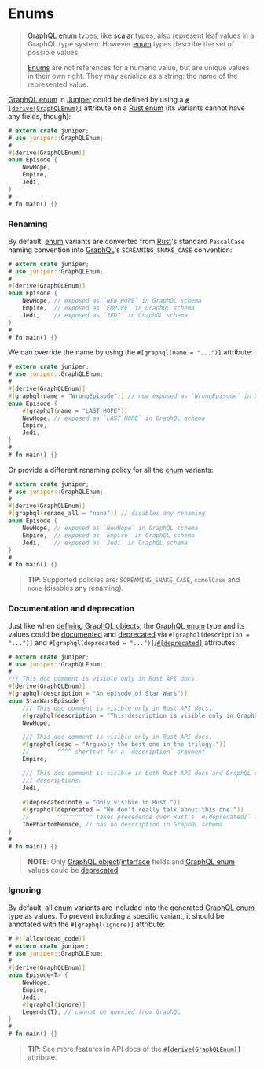 Enums
=====

> [GraphQL enum][0] types, like [scalar][1] types, also represent leaf values in a GraphQL type system. However [enum][0] types describe the set of possible values.
>
> [Enums][0] are not references for a numeric value, but are unique values in their own right. They may serialize as a string: the name of the represented value.

[GraphQL enum][0] in [Juniper] could be defined by using a [`#[derive(GraphQLEnum)]`][2] attribute on a [Rust enum][3] (its variants cannot have any fields, though):
```rust
# extern crate juniper;
# use juniper::GraphQLEnum;
#
#[derive(GraphQLEnum)]
enum Episode {
    NewHope,
    Empire,
    Jedi,
}
#
# fn main() {}
```


### Renaming

By default, [enum][3] variants are converted from [Rust]'s standard `PascalCase` naming convention into [GraphQL]'s `SCREAMING_SNAKE_CASE` convention:
```rust
# extern crate juniper;
# use juniper::GraphQLEnum;
#
#[derive(GraphQLEnum)]
enum Episode {
    NewHope, // exposed as `NEW_HOPE` in GraphQL schema
    Empire,  // exposed as `EMPIRE` in GraphQL schema
    Jedi,    // exposed as `JEDI` in GraphQL schema
}
#
# fn main() {}
```

We can override the name by using the `#[graphql(name = "...")]` attribute:
```rust
# extern crate juniper;
# use juniper::GraphQLEnum;
#
#[derive(GraphQLEnum)]
#[graphql(name = "WrongEpisode")] // now exposed as `WrongEpisode` in GraphQL schema
enum Episode {
    #[graphql(name = "LAST_HOPE")]
    NewHope, // exposed as `LAST_HOPE` in GraphQL schema
    Empire,
    Jedi,
}
#
# fn main() {}
```

Or provide a different renaming policy for all the [enum][3] variants:
```rust
# extern crate juniper;
# use juniper::GraphQLEnum;
#
#[derive(GraphQLEnum)]
#[graphql(rename_all = "none")] // disables any renaming
enum Episode {
    NewHope, // exposed as `NewHope` in GraphQL schema
    Empire,  // exposed as `Empire` in GraphQL schema
    Jedi,    // exposed as `Jedi` in GraphQL schema
}
#
# fn main() {}
```
> **TIP**: Supported policies are: `SCREAMING_SNAKE_CASE`, `camelCase` and `none` (disables any renaming).


### Documentation and deprecation

Just like when [defining GraphQL objects](objects/index.md), the [GraphQL enum][0] type and its values could be [documented][4] and [deprecated][5] via `#[graphql(description = "...")]` and `#[graphql(deprecated = "...")]`/[`#[deprecated]`][13] attributes:
```rust
# extern crate juniper;
# use juniper::GraphQLEnum;
#
/// This doc comment is visible only in Rust API docs.
#[derive(GraphQLEnum)]
#[graphql(description = "An episode of Star Wars")]
enum StarWarsEpisode {
    /// This doc comment is visible only in Rust API docs.
    #[graphql(description = "This description is visible only in GraphQL schema.")]
    NewHope,

    /// This doc comment is visible only in Rust API docs.
    #[graphql(desc = "Arguably the best one in the trilogy.")]
    //        ^^^^ shortcut for a `description` argument
    Empire,

    /// This doc comment is visible in both Rust API docs and GraphQL schema 
    /// descriptions.
    Jedi,
    
    #[deprecated(note = "Only visible in Rust.")]
    #[graphql(deprecated = "We don't really talk about this one.")]
    //        ^^^^^^^^^^ takes precedence over Rust's `#[deprecated]` attribute
    ThePhantomMenace, // has no description in GraphQL schema
}
#
# fn main() {}
```
> **NOTE**: Only [GraphQL object][6]/[interface][7] fields and [GraphQL enum][0] values could be [deprecated][5].


### Ignoring

By default, all [enum][3] variants are included into the generated [GraphQL enum][0] type as values. To prevent including a specific variant, it should be annotated with the `#[graphql(ignore)]` attribute:
```rust
# #![allow(dead_code)]
# extern crate juniper;
# use juniper::GraphQLEnum;
#
#[derive(GraphQLEnum)]
enum Episode<T> {
    NewHope,
    Empire,
    Jedi,
    #[graphql(ignore)]
    Legends(T), // cannot be queried from GraphQL
}
#
# fn main() {}
```

> **TIP**: See more features in API docs of the [`#[derive(GraphQLEnum)]`][2] attribute.




[GraphQL]: https://graphql.org
[Juniper]: https://docs.rs/juniper
[Rust]: https://www.rust-lang.org

[0]: https://spec.graphql.org/October2021#sec-Enums
[1]: https://spec.graphql.org/October2021#sec-Scalars
[2]: https://docs.rs/juniper/latest/juniper/derive.GraphQLEnum.html
[3]: https://doc.rust-lang.org/reference/items/enumerations.html
[4]: https://spec.graphql.org/October2021#sec-Descriptions
[5]: https://spec.graphql.org/October2021#sec--deprecated
[6]: https://spec.graphql.org/October2021#sec-Objects
[7]: https://spec.graphql.org/October2021#sec-Interfaces
[13]: https://doc.rust-lang.org/reference/attributes/diagnostics.html#the-deprecated-attribute